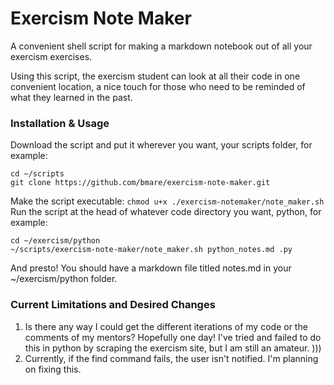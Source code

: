 # Exercism Note Maker
A convenient shell script for making a markdown notebook out of all your exercism exercises.

Using this script, the exercism student can look at all their code in one convenient location, a nice touch for those who need to be reminded of what they learned in the past.

### Installation & Usage
Download the script and put it wherever you want, your scripts folder, for example:
```shell
cd ~/scripts
git clone https://github.com/bmare/exercism-note-maker.git
```
Make the script executable:
`chmod u+x ./exercism-notemaker/note_maker.sh`
Run the script at the head of whatever code directory you want, python, for example:
```shell
cd ~/exercism/python
~/scripts/exercism-note-maker/note_maker.sh python_notes.md .py
```
And presto! You should have a markdown file titled notes.md in your ~/exercism/python folder.


### Current Limitations and Desired Changes
1. Is there any way I could get the different iterations of my code or the comments of my mentors? Hopefully one day! I've tried and failed to do this in python by scraping the exercism site, but I am still an amateur. )))
2. Currently, if the find command fails, the user isn't notified. I'm planning on fixing this.
